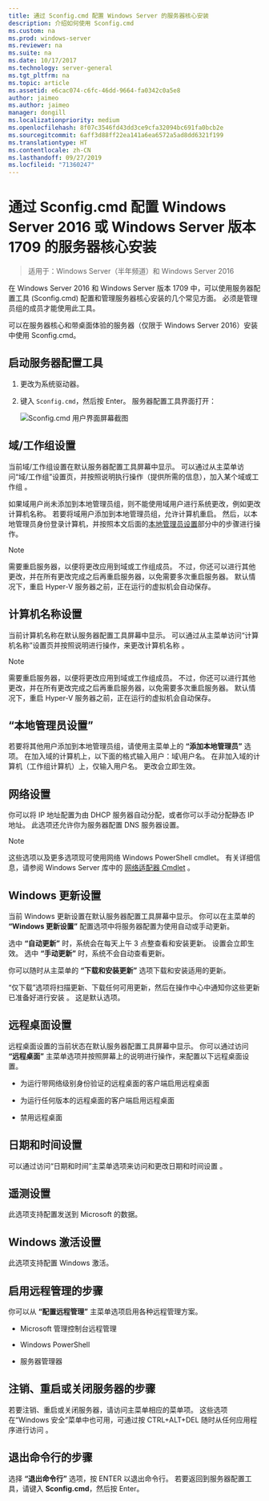 ```yaml
---
title: 通过 Sconfig.cmd 配置 Windows Server 的服务器核心安装
description: 介绍如何使用 Sconfig.cmd
ms.custom: na
ms.prod: windows-server
ms.reviewer: na
ms.suite: na
ms.date: 10/17/2017
ms.technology: server-general
ms.tgt_pltfrm: na
ms.topic: article
ms.assetid: e6cac074-c6fc-46dd-9664-fa0342c0a5e8
author: jaimeo
ms.author: jaimeo
manager: dongill
ms.localizationpriority: medium
ms.openlocfilehash: 8f07c3546fd43dd3ce9cfa32094bc691fa0bcb2e
ms.sourcegitcommit: 6aff3d88ff22ea141a6ea6572a5ad8dd6321f199
ms.translationtype: HT
ms.contentlocale: zh-CN
ms.lasthandoff: 09/27/2019
ms.locfileid: "71360247"
---
```

# <a name="configure-a-server-core-installation-of-windows-server-2016-or-windows-server-version-1709-with-sconfigcmd"></a>通过 Sconfig.cmd 配置 Windows Server 2016 或 Windows Server 版本 1709 的服务器核心安装

> 适用于：Windows Server（半年频道）和 Windows Server 2016

在 Windows Server 2016 和 Windows Server 版本 1709 中，可以使用服务器配置工具 (Sconfig.cmd) 配置和管理服务器核心安装的几个常见方面。 必须是管理员组的成员才能使用此工具。

可以在服务器核心和带桌面体验的服务器（仅限于 Windows Server 2016）安装中使用 Sconfig.cmd。

## <a name="start-the-server-configuration-tool"></a>启动服务器配置工具

1. 更改为系统驱动器。

2. 键入 `Sconfig.cmd`，然后按 Enter。 服务器配置工具界面打开：

    ![Sconfig.cmd 用户界面屏幕截图](media/mainsconfigpage.png)

## <a name="domainworkgroup-settings"></a>域/工作组设置

当前域/工作组设置在默认服务器配置工具屏幕中显示。 可以通过从主菜单访问“域/工作组”设置页，并按照说明执行操作（提供所需的信息），加入某个域或工作组  。

如果域用户尚未添加到本地管理员组，则不能使用域用户进行系统更改，例如更改计算机名称。 若要将域用户添加到本地管理员组，允许计算机重启。 然后，以本地管理员身份登录计算机，并按照本文后面的[本地管理员设置](#local-administrator-settings)部分中的步骤进行操作。

> [!NOTE]
> 需要重启服务器，以便将更改应用到域或工作组成员。 不过，你还可以进行其他更改，并在所有更改完成之后再重启服务器，以免需要多次重启服务器。 默认情况下，重启 Hyper-V 服务器之前，正在运行的虚拟机会自动保存。

## <a name="computer-name-settings"></a>计算机名称设置

当前计算机名称在默认服务器配置工具屏幕中显示。 可以通过从主菜单访问“计算机名称”设置页并按照说明进行操作，来更改计算机名称  。

> [!NOTE]
> 需要重启服务器，以便将更改应用到域或工作组成员。 不过，你还可以进行其他更改，并在所有更改完成之后再重启服务器，以免需要多次重启服务器。 默认情况下，重启 Hyper-V 服务器之前，正在运行的虚拟机会自动保存。

## <a name="local-administrator-settings"></a>“本地管理员设置”

若要将其他用户添加到本地管理员组，请使用主菜单上的 **“添加本地管理员”** 选项。 在加入域的计算机上，以下面的格式输入用户：域\用户名。 在非加入域的计算机（工作组计算机）上，仅输入用户名。 更改会立即生效。

## <a name="network-settings"></a>网络设置

你可以将 IP 地址配置为由 DHCP 服务器自动分配，或者你可以手动分配静态 IP 地址。 此选项还允许你为服务器配置 DNS 服务器设置。

> [!NOTE]
> 这些选项以及更多选项现可使用网络 Windows PowerShell cmdlet。 有关详细信息，请参阅 Windows Server 库中的 [网络适配器 Cmdlet](https://docs.microsoft.com/powershell/module/netadapter/?view=win10-ps) 。

## <a name="windows-update-settings"></a>Windows 更新设置

当前 Windows 更新设置在默认服务器配置工具屏幕中显示。 你可以在主菜单的 **“Windows 更新设置”** 配置选项中将服务器配置为使用自动或手动更新。

选中 **“自动更新”** 时，系统会在每天上午 3 点整查看和安装更新。 设置会立即生效。 选中 **“手动更新”** 时，系统不会自动查看更新。

你可以随时从主菜单的 **“下载和安装更新”** 选项下载和安装适用的更新。

“仅下载”选项将扫描更新、下载任何可用更新，然后在操作中心中通知你这些更新已准备好进行安装  。 这是默认选项。

## <a name="remote-desktop-settings"></a>远程桌面设置

远程桌面设置的当前状态在默认服务器配置工具屏幕中显示。 你可以通过访问 **“远程桌面”** 主菜单选项并按照屏幕上的说明进行操作，来配置以下远程桌面设置。

- 为运行带网络级别身份验证的远程桌面的客户端启用远程桌面

- 为运行任何版本的远程桌面的客户端启用远程桌面

- 禁用远程桌面

## <a name="date-and-time-settings"></a>日期和时间设置

可以通过访问“日期和时间”主菜单选项来访问和更改日期和时间设置  。

## <a name="telemetry-settings"></a>遥测设置

此选项支持配置发送到 Microsoft 的数据。

## <a name="windows-activation-settings"></a>Windows 激活设置

此选项支持配置 Windows 激活。

## <a name="to-enable-remote-management"></a>启用远程管理的步骤

你可以从 **“配置远程管理”** 主菜单选项启用各种远程管理方案。

- Microsoft 管理控制台远程管理

- Windows PowerShell

- 服务器管理器  

## <a name="to-log-off-restart-or-shut-down-the-server"></a>注销、重启或关闭服务器的步骤

若要注销、重启或关闭服务器，请访问主菜单相应的菜单项。 这些选项在“Windows 安全”菜单中也可用，可通过按 CTRL+ALT+DEL 随时从任何应用程序进行访问  。  

## <a name="to-exit-to-the-command-line"></a>退出命令行的步骤
  
选择 **“退出命令行”** 选项，按 ENTER 以退出命令行。 若要返回到服务器配置工具，请键入 **Sconfig.cmd**，然后按 Enter。
